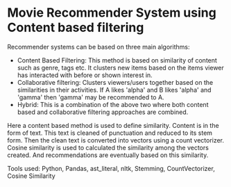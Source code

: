 # Movie Recommender System using Content based filtering

Recommender systems can be based on three main algorithms:
- Content Based Filtering: This method is based on similarity of content such as genre, tags etc. It clusters new items based on the items viewer has interacted with before or shown interest in.
- Collaborative filtering: Clusters viewers/users together based on the similarities in their activities. If A likes 'alpha' and B likes 'alpha' and 'gamma' then 'gamma' may be recommended to A.
- Hybrid: This is a combination of the above two where both content based and collaborative filtering approaches are combined.

Here a content based method is used to define similarity.
Content is in the form of text. This text is cleaned of punctuation and reduced to its stem form.
Then the clean text is converted into vectors using a count vectorizer.
Cosine similarity is used to calculated the similarity among the vectors created.
And recommendations are eventually based on this similarity. 

Tools used: Python, Pandas, ast_literal, nltk, Stemming, CountVectorizer, Cosine Similarity
